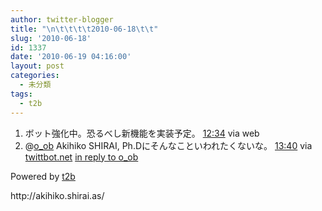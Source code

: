 ```yaml
---
author: twitter-blogger
title: "\n\t\t\t\t2010-06-18\t\t"
slug: '2010-06-18'
id: 1337
date: '2010-06-19 04:16:00'
layout: post
categories:
  - 未分類
tags:
  - t2b
---
```


<div>

1.  <span><span>ボット強化中。恐るべし新機能を実装予定。</span> <span>[<span>12:34</span>](http://twitter.com/o__ob/status/16440336748) <span>via web</span></span></span>
2.  <span><span>@[o_ob](http://twitter.com/o_ob "o_ob") Akihiko SHIRAI, Ph.Dにそんなこといわれたくないな。</span> <span>[<span>13:40</span>](http://twitter.com/o__ob/status/16445755033) <span>via [twittbot.net](http://twittbot.net/)</span> [in reply to o_ob](http://twitter.com/o_ob/status/16445321927)</span></span>

</div>

Powered by [t2b](http://t2b.utilz.jp/)

<div>http://akihiko.shirai.as/</div>